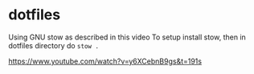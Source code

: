 # dotfiles

Using GNU stow as described in this video
To setup install stow, then in dotfiles directory do
`stow .`

https://www.youtube.com/watch?v=y6XCebnB9gs&t=191s

